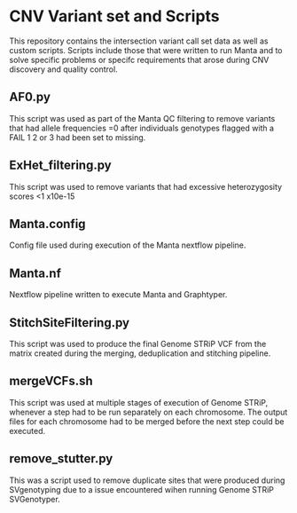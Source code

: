 # CNV Variant set and Scripts

This repository contains the intersection variant call set data as well as custom scripts. Scripts include those that were written to run Manta and to solve specific problems or specifc requirements that arose during CNV discovery and quality control.

## AF0.py

This script was used as part of the Manta QC filtering to remove variants that had allele frequencies =0 after individuals genotypes flagged with a FAIL 1 2 or 3 had been set to missing.  

## ExHet_filtering.py

This script was used to remove variants that had excessive heterozygosity scores <1 x10e-15 

## Manta.config

Config file used during execution of the Manta nextflow pipeline. 

## Manta.nf

Nextflow pipeline written to execute Manta and Graphtyper. 

## StitchSiteFiltering.py

This script was used to produce the final Genome STRiP VCF from the matrix created during the merging, deduplication and stitching pipeline.

## mergeVCFs.sh

This script was used at multiple stages of execution of Genome STRiP, whenever a step had to be run separately on each chromosome. The output files for each chromosome had to be merged before the next step could be executed. 

## remove_stutter.py

This was a script used to remove duplicate sites that were produced during SVgenotyping due to a issue encountered wihen running Genome STRiP SVGenotyper. 
